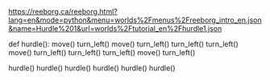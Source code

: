https://reeborg.ca/reeborg.html?lang=en&mode=python&menu=worlds%2Fmenus%2Freeborg_intro_en.json&name=Hurdle%201&url=worlds%2Ftutorial_en%2Fhurdle1.json

def hurdle():
    move()
    turn_left()
    move()
    turn_left()
    turn_left()
    turn_left()
    move()
    turn_left()
    turn_left()
    turn_left()
    move()
    turn_left()
    
hurdle()
hurdle()
hurdle()
hurdle()
hurdle()
hurdle()



